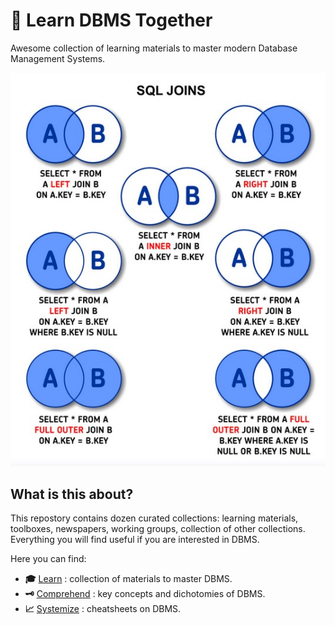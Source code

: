 # 🧭 Learn DBMS Together

Awesome collection of learning materials to master modern Database Management Systems.

![SQL Join](./cheatsheet/sql_join.jpg)

## What is this about?

This repostory contains dozen curated collections: learning materials, toolboxes, newspapers, working groups, collection of other collections. Everything you will find useful if you are interested in DBMS.

Here you can find:

- __:mortar_board:__ [Learn](./learn.md) : collection of materials to master DBMS.
- __:old_key:__ [Comprehend](./concepts.md) : key concepts and dichotomies of DBMS.
- __:chart_with_upwards_trend:__ [Systemize](./cheatsheets.md) : cheatsheets on DBMS.
